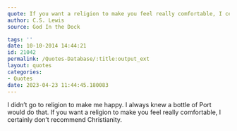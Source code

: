 ```yaml
---
quote: If you want a religion to make you feel really comfortable, I certainly don’t recommend Christianity.
author: C.S. Lewis
source: God In the Dock

tags: ''
date: 10-10-2014 14:44:21
id: 21042
permalink: /Quotes-Database/:title:output_ext
layout: quotes
categories:
- Quotes
date: 2023-04-23 11:44:45.180083
---
```

I didn’t go to religion to make me happy. I always knew a bottle of Port would do that. If you want a religion to make you feel really comfortable, I certainly don’t recommend Christianity.